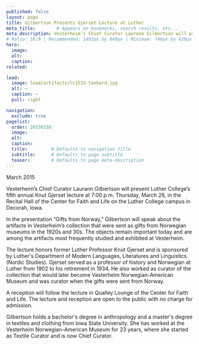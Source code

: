 ```yaml
---
published: false
layout: page
title: Gilbertson Presents Gjerset Lecture at Luther
meta_title:        # Appears on bookmarks, search results, etc...
meta_description: Vesterheim’s Chief Curator Laurann Gilbertson will present Luther College’s fifth annual Knut Gjerset lecture March 26.
# Ratio: 16:9 | Recommended: 1492px by 840px | Minimum: 746px by 420px
hero:
  image: 
  alt:
  caption:
related:

lead:
  image: lead/artifacts/lc1533-tankard.jpg
  alt: ~
  caption: ~
  pull: right

navigation:
  exclude: true  
pagelist:
  order: 20150310
  image: 
  alt: 
  caption:
  title:         # Defaults to navigation title
  subtitle:      # Defaults to page subtitle
  teaser:        # Defaults to page meta-description
---
```

March 2015

Vesterheim’s Chief Curator Laurann Gilbertson will present Luther College’s fifth annual Knut Gjerset lecture at 7:00 p.m. Thursday, March 26, in the Recital Hall of the Center for Faith and Life on the Luther College campus in Decorah, Iowa.

In the presentation “Gifts from Norway,” Gilbertson will speak about the artifacts in Vesterheim’s collection that were sent as gifts from Norwegian museums in the 1920s and 30s. The objects remain important today and are among the artifacts most frequently studied and exhibited at Vesterheim.  

The lecture honors former Luther Professor Knut Gjerset and is sponsored by Luther's Department of Modern Languages, Literatures and Linguistics (Nordic Studies). Gjerset served as a professor of history and Norwegian at Luther from 1902 to his retirement in 1934. He also worked as curator of the collection that would later become Vesterheim Norwegian-American Museum and was curator when the gifts were sent from Norway. 

A reception will follow the lecture in Qualley Lounge of the Center for Faith and Life. The lecture and reception are open to the public with no charge for admission.

Gilbertson holds a bachelor's degree in anthropology and a master's degree in textiles and clothing from Iowa State University. She has worked at the Vesterheim Norwegian-American Museum for 23 years, where she started as Textile Curator and is now Chief Curator.